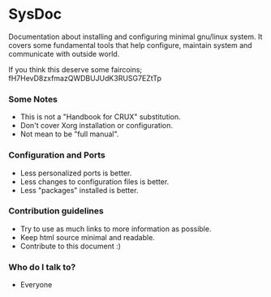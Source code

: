 # SysDoc #

Documentation about installing and configuring minimal gnu/linux system. 
It covers some fundamental tools that help configure, maintain system and 
communicate with outside world. 

If you think this deserve some faircoins;
fH7HevD8zxfmazQWDBUJUdK3RUSG7EZtTp

### Some Notes ###

* This is not a "Handbook for CRUX" substitution.
* Don't cover Xorg installation or configuration.
* Not mean to be "full manual". 

### Configuration and Ports ###

* Less personalized ports is better.
* Less changes to configuration files is better.
* Less "packages" installed is better.

### Contribution guidelines ###

* Try to use as much links to more information as possible.
* Keep html source minimal and readable.
* Contribute to this document :)

### Who do I talk to? ###

* Everyone
